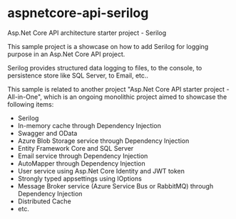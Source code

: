 # aspnetcore-api-serilog
Asp.Net Core API architecture starter project - Serilog

This sample project is a showcase on how to add Serilog for logging purpose in an Asp.Net Core API project.

Serilog provides structured data logging to files, to the console, to persistence store like SQL Server, to Email, etc..

This sample is related to another project "Asp.Net Core API starter project - All-in-One", which is an ongoing monolithic project aimed to showcase the following items:
- Serilog 
- In-memory cache through Dependency Injection
- Swagger and OData 
- Azure Blob Storage service through Dependency Injection
- Entity Framework Core and SQL Server
- Email service through Dependency Injection
- AutoMapper through Dependency Injection
- User service using Asp.Net Core Identity and JWT token
- Strongly typed appsettings using IOptions
- Message Broker service (Azure Service Bus or RabbitMQ) through Dependency Injection
- Distributed Cache
- etc.
